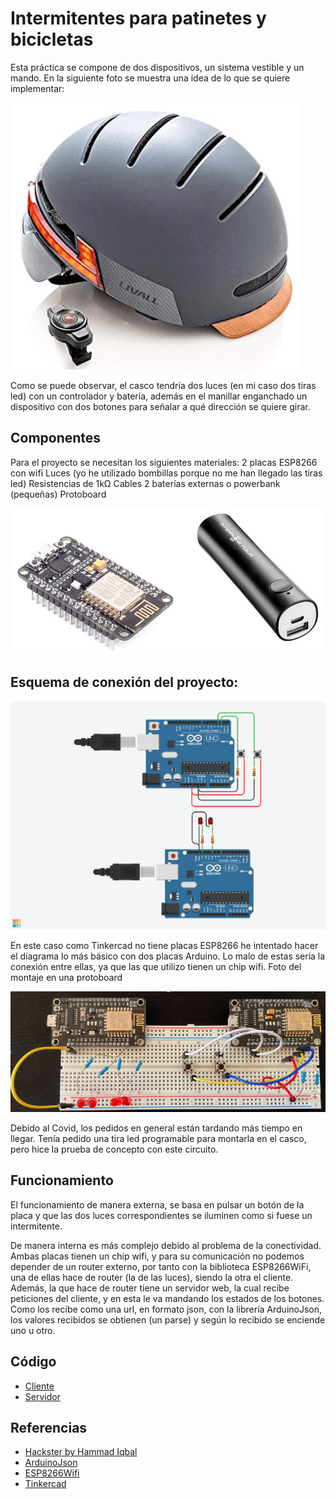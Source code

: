 # Intermitentes para patinetes y bicicletas

Esta práctica se compone de dos dispositivos, un sistema vestible y un mando. En la siguiente foto se muestra una idea de lo que se quiere implementar:

![casco](./img/casco.png)

Como se puede observar, el casco tendría dos luces (en mi caso dos tiras led) con un controlador y batería, además en el manillar enganchado un dispositivo con dos botones para señalar a qué dirección se quiere girar.

## Componentes

Para el proyecto se necesitan los siguientes materiales:
2 placas ESP8266 con wifi
Luces (yo he utilizado bombillas porque no me han llegado las tiras led)
Resistencias de 1kΩ
Cables
2 baterías externas o powerbank (pequeñas)
Protoboard

![esp8266-powerbank](img/componentes.png)

## Esquema de conexión del proyecto:

![circuito](./img/circuito.png)

En este caso como Tinkercad no tiene placas ESP8266 he intentado hacer el diagrama lo más básico con dos placas Arduino. Lo malo de estas sería la conexión entre ellas, ya que las que utilizo tienen un chip wifi.
Foto del montaje en una protoboard

![foto-circuito](./img/foto-circuito.png)

Debido al Covid, los pedidos en general están tardando más tiempo en llegar. Tenía pedido una tira led programable para montarla en el casco, pero hice la prueba de concepto con este circuito.

## Funcionamiento

El funcionamiento de manera externa, se basa en pulsar un botón de la placa y que las dos luces correspondientes se iluminen como si fuese un intermitente.

De manera interna es más complejo debido al problema de la conectividad.
Ambas placas tienen un chip wifi, y para su comunicación no podemos depender de un router externo, por tanto con la biblioteca ESP8266WiFi, una de ellas hace de router (la de las luces), siendo la otra el cliente.
Además, la que hace de router tiene un servidor web, la cual recibe peticiones del cliente, y en esta le va mandando los estados de los botones.
Como los recibe como una url, en formato json, con la librería ArduinoJson, los valores recibidos se obtienen (un parse) y según lo recibido se enciende uno u otro.

## Código

- [Cliente](client.ino)
- [Servidor](server.ino)

## Referencias

- [Hackster by Hammad Iqbal](https://www.hackster.io/hammadiqbal12/esp8266-to-esp8266-direct-communication-bf96ce)
- [ArduinoJson](https://arduinojson.org/)
- [ESP8266Wifi](https://arduino-esp8266.readthedocs.io/en/latest/esp8266wifi/readme.html)
- [Tinkercad](https://tinkercad.com/)